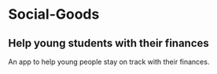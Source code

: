 # Social-Goods
## Help young students with their finances
An app to help young people stay on track with their finances.
